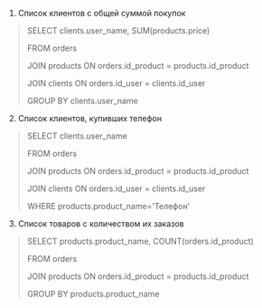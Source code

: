 1) Список клиентов с общей суммой покупок
>SELECT clients.user_name, SUM(products.price) 
> 
>FROM orders 
> 
>JOIN products ON orders.id_product = products.id_product
> 
>JOIN clients ON orders.id_user = clients.id_user
> 
>GROUP BY clients.user_name


2) Список клиентов, купивших телефон

>SELECT clients.user_name
> 
>FROM orders
> 
>JOIN products ON orders.id_product = products.id_product
> 
>JOIN clients ON orders.id_user = clients.id_user
> 
>WHERE products.product_name='Телефон'


3) Список товаров с количеством их заказов 

>SELECT products.product_name, COUNT(orders.id_product)
> 
>FROM orders
> 
>JOIN products ON orders.id_product = products.id_product
> 
>GROUP BY products.product_name